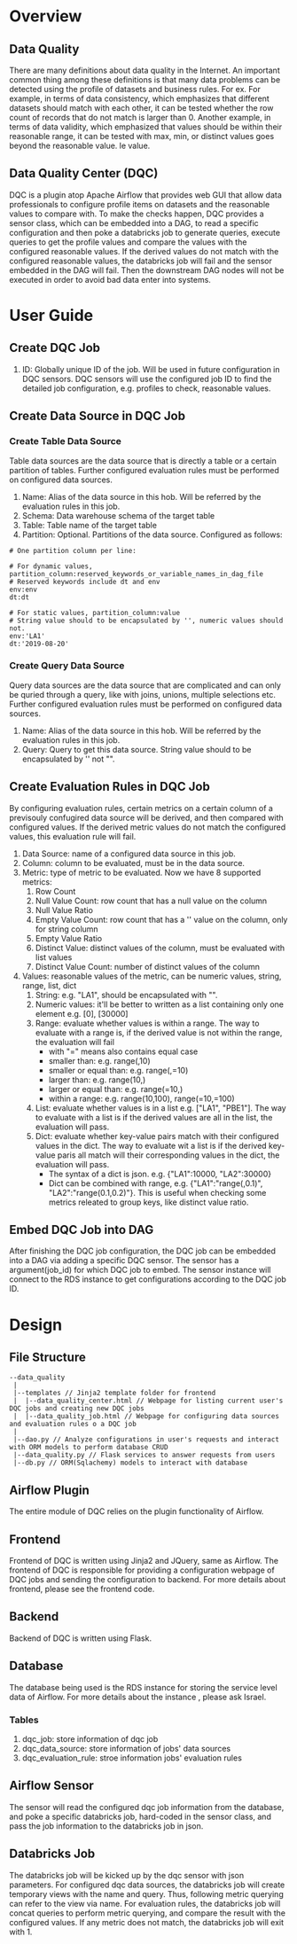 # Overview 
## Data Quality 
There are many definitions about data quality in the Internet. An important common thing among these definitions is that many data problems can be detected using the profile of datasets and business rules. For ex. For example, in terms of data consistency, which emphasizes that different datasets should match with each other, it can be tested whether the row count of records that do not match is larger than 0. Another example, in terms of data validity, which emphasized that values should be within their reasonable range, it can be tested with max, min, or distinct values goes beyond the reasonable value. le value.  

## Data Quality Center (DQC) 
DQC is a plugin atop Apache Airflow that provides web GUI that allow data professionals to configure profile items on datasets and the reasonable values to compare with. To make the checks happen, DQC provides a sensor class, which can be embedded into a DAG, to read a specific configuration and then poke a databricks job to generate queries, execute queries to get the profile values and compare the values with the configured reasonable values. If the derived values do not match with the configured reasonable values, the databricks job will fail and the sensor embedded in the DAG will fail. Then the downstream DAG nodes will not be executed in order to avoid bad data enter into systems. 
 
# User Guide 
## Create DQC Job 
1. ID: Globally unique ID of the job. Will be used in future configuration in DQC sensors. DQC sensors will use the configured job ID to find the detailed job configuration, e.g. profiles to check, reasonable values. 
## Create Data Source in DQC Job 
### Create Table Data Source 
Table data sources are the data source that is directly a table or a certain partition of tables. Further configured evaluation rules must be performed on configured data sources. 
<ol>
 <li>Name: Alias of the data source in this hob. Will be referred by the evaluation rules in this job. </li>
 <li>Schema: Data warehouse schema of the target table </li>
 <li>Table: Table name of the target table </li>
 <li>Partition: Optional. Partitions of the data source. Configured as follows: </li>
</ol>

```
# One partition column per line:

# For dynamic values, partition_column:reserved_keywords_or_variable_names_in_dag_file
# Reserved keywords include dt and env
env:env
dt:dt

# For static values, partition_column:value
# String value should to be encapsulated by '', numeric values should not.
env:'LA1'
dt:'2019-08-20'
```

### Create Query Data Source
Query data sources are the data source that are complicated and can only be quried through a query, like with joins, unions, multiple selections etc. Further configured evaluation rules must be performed on configured data sources. 
<ol>
<li>Name: Alias of the data source  in this hob. Will be referred by the evaluation rules in this job. </li>
<li>Query: Query to get this data source. String value should to be encapsulated by '' not "".</li>
</ol>

## Create Evaluation Rules in DQC Job
By configuring evaluation rules, certain metrics on a certain column of a previsouly confugired data source will be derived, and then compared with configured values. If the derived metric values do not match the configured values, this evaluation rule will fail. 
<ol>
 <li>Data Source: name of a configured data source in this job. </li>
 <li>Column: column to be evaluated, must be in the data source. </li>
 <li>Metric: type of metric to be evaluated. Now we have 8 supported metrics:
  <ol>
   <li>Row Count</li>
   <li>Null Value Count: row count that has a null value on the column </li>
   <li>Null Value Ratio </li>
   <li>Empty Value Count: row count that has a '' value on the column, only for string column </li>
   <li>Empty Value Ratio </li>
   <li>Distinct Value: distinct values of the column, must be evaluated with list values </li>
   <li>Distinct Value Count: number of distinct values of the column </li>
  </ol>
 </li>
 <li>Values: reasonable values of the metric, can be numeric values, string, range, list, dict
  <ol>
   <li>String: e.g. "LA1", should be encapsulated with "". </li>
   <li>Numeric values: it'll be better to written as a list containing only one element e.g. [0], [30000]</li>
   <li>Range: evaluate whether values is within a range. The way to evaluate with a range is, if the derived value is not within the range, the evaluation will fail
    <ul>
     <li>with "=" means also contains equal case
     <li>smaller than: e.g. range(,10) </li>
     <li>smaller or equal than: e.g. range(,=10) </li>
     <li>larger than: e.g. range(10,) </li>
     <li>larger or equal than: e.g. range(=10,) </li>
     <li>within a range: e.g. range(10,100), range(=10,=100)
    </ul>
   </li>
   <li>List: evaluate whether values is in a list e.g. ["LA1", "PBE1"]. The way to evaluate with a list is if the derived values are all in the list, the evaluation will pass.</li>
   <li>Dict: evaluate whether key-value pairs match with their configured values in the dict. The way to evaluate wit a list is if the derived key-value paris all match will their corresponding values in the dict, the evaluation will pass.
    <ul>
     <li>The syntax of a dict is json. e.g. {"LA1":10000, "LA2":30000}</li>
     <li>Dict can be combined with range, e.g. {"LA1":"range(,0.1)", "LA2":"range(0.1,0.2)"}. This is useful when checking some metrics releated to group keys, like distinct value ratio.
    </ul>
   </li>
  </ol>
 </li>
</ol>

## Embed DQC Job into DAG
After finishing the DQC job configuration, the DQC job can be embedded into a DAG via adding a specific DQC sensor. The sensor has a argument(job_id) for which DQC job to embed. The sensor instance will connect to the RDS instance to get configurations according to the DQC job ID.

# Design
## File Structure
```
--data_quality
 |
 |--templates // Jinja2 template folder for frontend
 |  |--data_quality_center.html // Webpage for listing current user's DQC jobs and creating new DQC jobs
 |  |--data_quality_job.html // Webpage for configuring data sources and evaluation rules o a DQC job
 |
 |--dao.py // Analyze configurations in user's requests and interact with ORM models to perform database CRUD
 |--data_quality.py // Flask services to answer requests from users
 |--db.py // ORM(Sqlachemy) models to interact with database
```
 
## Airflow Plugin
The entire module of DQC relies on the plugin functionality of Airflow. 

## Frontend
Frontend of DQC is written using Jinja2 and JQuery, same as Airflow. The frontend of DQC is responsible for providing a configuration webpage of DQC jobs and sending the configuration to backend. For more details about frontend, please see the frontend code.

## Backend
Backend of DQC is written using Flask.

## Database
The database being used is the RDS instance for storing the service level data of Airflow. For more details about the instance , please ask Israel. 
### Tables
<ol>
 <li>dqc_job: store information of dqc job</li>
 <li>dqc_data_source: store information of jobs' data sources</li>
 <li>dqc_evaluation_rule: stroe information jobs' evaluation rules</li>
</ol>

## Airflow Sensor
The sensor will read the configured dqc job information from the database, and poke a specific databricks job, hard-coded in the sensor class, and pass the job information to the databricks job in json. 

## Databricks Job
The databricks job will be kicked up by the dqc sensor with json parameters.
For configured dqc data sources, the databricks job will create temporary views with the name and query. Thus, following metric querying can refer to the view via name.
For evaluation rules, the databricks job will concat queries to perform metric querying, and compare the result with the configured values. If any metric does not match, the databricks job will exit with 1.


